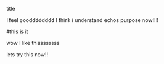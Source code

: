 title


I feel goodddddddd 
I think i understand echos purpose now!!!!


#this is it 


wow I like thissssssss


lets try this now!!

